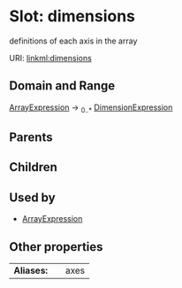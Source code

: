 
# Slot: dimensions


definitions of each axis in the array

URI: [linkml:dimensions](https://w3id.org/linkml/dimensions)


## Domain and Range

[ArrayExpression](ArrayExpression.md) &#8594;  <sub>0..\*</sub> [DimensionExpression](DimensionExpression.md)

## Parents


## Children


## Used by

 * [ArrayExpression](ArrayExpression.md)

## Other properties

|  |  |  |
| --- | --- | --- |
| **Aliases:** | | axes |

